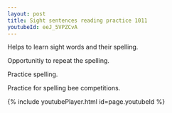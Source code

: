 ```yaml
---
layout: post
title: Sight sentences reading practice 1011
youtubeId: eeJ_5VPZCvA
---
```

 
 
Helps to learn sight words and their spelling.

Opportunitiy to repeat the spelling. 

Practice spelling. 
 
Practice for spelling bee competitions. 
 
{% include youtubePlayer.html id=page.youtubeId %}
 
 
